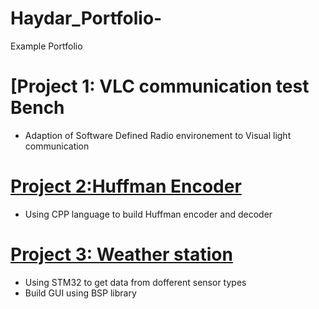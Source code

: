# Haydar_Portfolio-
Example Portfolio

# [Project 1: VLC communication test Bench
* Adaption of Software Defined Radio environement to Visual light communication

# [Project 2:Huffman Encoder](https://github.com/Haydarjammoul/HuffManProj) 
* Using CPP language to build Huffman encoder and decoder

# [Project 3: Weather station](https://github.com/Haydarjammoul/HuffManProj) 
* Using STM32 to get data from dofferent sensor types
* Build GUI using BSP library 


